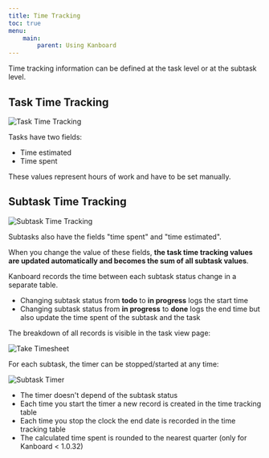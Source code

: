 ```yaml
---
title: Time Tracking
toc: true
menu:
    main:
        parent: Using Kanboard
---
```


Time tracking information can be defined at the task level or at the subtask level.

Task Time Tracking
------------------

![Task Time Tracking](/images/v1/task-time-tracking.png)

Tasks have two fields:

- Time estimated
- Time spent

These values represent hours of work and have to be set manually.

Subtask Time Tracking
---------------------

![Subtask Time Tracking](/images/v1/subtask-time-tracking.png)

Subtasks also have the fields "time spent" and "time estimated".

When you change the value of these fields, **the task time tracking values are updated automatically and becomes the sum of all subtask values**.

Kanboard records the time between each subtask status change in a separate table.

- Changing subtask status from **todo** to **in progress** logs the start time
- Changing subtask status from **in progress** to **done** logs the end time but also update the time spent of the subtask and the task

The breakdown of all records is visible in the task view page:

![Take Timesheet](/images/v1/task-timesheet.png)

For each subtask, the timer can be stopped/started at any time:

![Subtask Timer](/images/v1/subtask-timer.png)

- The timer doesn't depend of the subtask status
- Each time you start the timer a new record is created in the time tracking table
- Each time you stop the clock the end date is recorded in the time tracking table
- The calculated time spent is rounded to the nearest quarter (only for Kanboard < 1.0.32)

